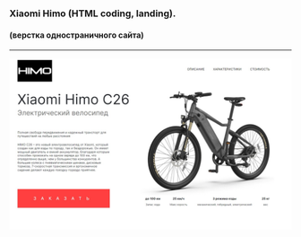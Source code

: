 ### Xiaomi Himo (HTML coding, landing).
#### (верстка одностраничного сайта)
---
![img](./img/img4readme/HIMO01.jpg)




